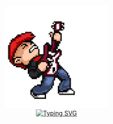 <p align="center">
  <img src="https://github.com/RoughPunk666/RoughPunk666/blob/main/punk_Guitar.gif"/><br>
  <a href="https://git.io/typing-svg"><img src="https://readme-typing-svg.herokuapp.com?font=Loved+by+the+King&size=28&pause=2000&color=850505&center=true&random=false&width=435&lines=Я+WILL+DESTROY+THIS+HOLE" alt="Typing SVG" /></a>
</p>
